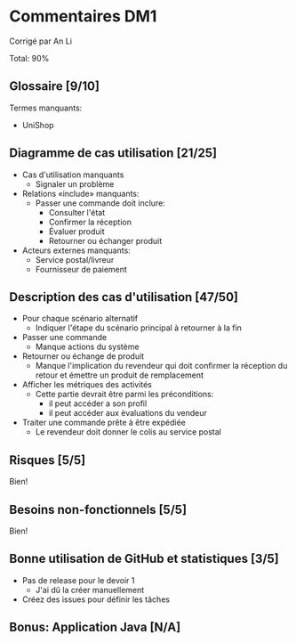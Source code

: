 # Commentaires DM1

Corrigé par An Li

Total: 90%

## Glossaire [9/10]

Termes manquants:

- UniShop

## Diagramme de cas utilisation [21/25]

- Cas d'utilisation manquants
  - Signaler un problème
- Relations «include» manquants:
  - Passer une commande doit inclure:
    - Consulter l'état
    - Confirmer la réception
    - Évaluer produit
    - Retourner ou échanger produit
- Acteurs externes manquants:
  - Service postal/livreur
  - Fournisseur de paiement

## Description des cas d'utilisation [47/50]

- Pour chaque scénario alternatif
  - Indiquer l'étape du scénario principal à retourner à la fin
- Passer une commande
  - Manque actions du système
- Retourner ou échange de produit
  - Manque l'implication du revendeur qui doit confirmer la réception du retour et émettre un produit de remplacement
- Afficher les métriques des activités
  - Cette partie devrait être parmi les préconditions:
    - il peut accéder a son profil
    - il peut accéder aux èvaluations du vendeur
- Traiter une commande prête à être expédiée
  - Le revendeur doit donner le colis au service postal

## Risques [5/5]

Bien!

## Besoins non-fonctionnels [5/5]

Bien!

## Bonne utilisation de GitHub et statistiques [3/5]

- Pas de release pour le devoir 1
  - J'ai dû la créer manuellement
- Créez des issues pour définir les tâches

## Bonus: Application Java [N/A]
